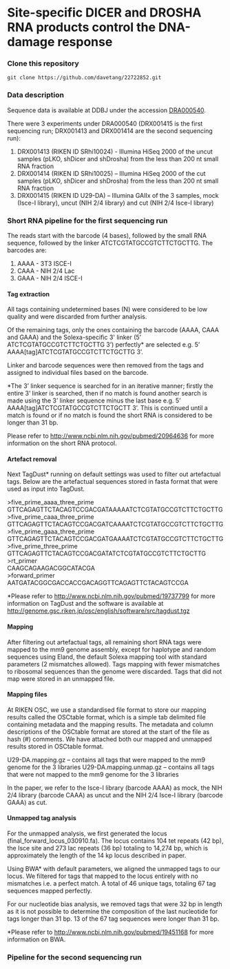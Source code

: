 Site-specific DICER and DROSHA RNA products control the DNA-damage response
========

### Clone this repository

`git clone https://github.com/davetang/22722852.git`

### Data description

Sequence data is available at DDBJ under the accession [DRA000540](https://trace.ddbj.nig.ac.jp/DRASearch/submission?acc=DRA000540).

There were 3 experiments under DRA000540 (DRX001415 is the first sequencing run; DRX001413 and DRX001414 are the second sequencing run):

1. DRX001413 (RIKEN ID SRhi10024) - Illumina HiSeq 2000 of the uncut samples (pLKO, shDicer and shDrosha) from the less than 200 nt small RNA fraction
2. DRX001414 (RIKEN ID SRhi10025) – Illumina HiSeq 2000 of the cut samples (pLKO, shDicer and shDrosha) from the less than 200 nt small RNA fraction
3. DRX001415 (RIKEN ID U29-DA) – Illumina GAIIx of the 3 samples, mock (Isce-I library), uncut (NIH 2/4 library) and cut (NIH 2/4 Isce-I library)

### Short RNA pipeline for the first sequencing run

The reads start with the barcode (4 bases), followed by the small RNA sequence, followed by the linker ATCTCGTATGCCGTCTTCTGCTTG. The barcodes are:

1. AAAA - 3T3 ISCE-I
2. CAAA - NIH 2/4 Lac
3. GAAA - NIH 2/4 ISCE-I

#### Tag extraction

All tags containing undetermined bases (N) were considered to be low quality and were discarded from further analysis.

Of the remaining tags, only the ones containing the barcode (AAAA, CAAA and GAAA) and the Solexa-specific 3' linker (5’ ATCTCGTATGCCGTCTTCTGCTTG  3’) perfectly* are selected e.g. 5’ AAAA[tag]ATCTCGTATGCCGTCTTCTGCTTG 3’.

Linker and barcode sequences were then removed from the tags and assigned to individual files based on the barcode.

*The 3’ linker sequence is searched for in an iterative manner; firstly the entire 3’ linker is searched, then if no match is found another search is made using the 3’ linker sequence minus the last base e.g. 5’ AAAA[tag]ATCTCGTATGCCGTCTTCTGCTT 3’. This is continued until a match is found or if no match is found the short RNA is considered to be longer than 31 bp.

Please refer to <http://www.ncbi.nlm.nih.gov/pubmed/20964636> for more information on the short RNA protocol.

#### Artefact removal

Next TagDust* running on default settings was used to filter out artefactual tags. Below are the artefactual sequences stored in fasta format that were used as input into TagDust.

\>five_prime_aaaa_three_prime<br />
GTTCAGAGTTCTACAGTCCGACGATAAAAATCTCGTATGCCGTCTTCTGCTTG<br />
\>five_prime_caaa_three_prime<br />
GTTCAGAGTTCTACAGTCCGACGATCAAAATCTCGTATGCCGTCTTCTGCTTG<br />
\>five_prime_gaaa_three_prime<br />
GTTCAGAGTTCTACAGTCCGACGATGAAAATCTCGTATGCCGTCTTCTGCTTG<br />
\>five_prime_three_prime<br />
GTTCAGAGTTCTACAGTCCGACGATATCTCGTATGCCGTCTTCTGCTTG<br />
\>rt_primer<br />
CAAGCAGAAGACGGCATACGA<br />
\>forward_primer<br />
AATGATACGGCGACCACCGACAGGTTCAGAGTTCTACAGTCCGA<br />

*Please refer to <http://www.ncbi.nlm.nih.gov/pubmed/19737799> for more information on TagDust and the software is available at <http://genome.gsc.riken.jp/osc/english/software/src/tagdust.tgz>

#### Mapping

After filtering out artefactual tags, all remaining short RNA tags were mapped to the mm9 genome assembly, except for haplotype and random sequences using Eland, the default Solexa mapping tool with standard parameters (2 mismatches allowed). Tags mapping with fewer mismatches to ribosomal sequences than the genome were discarded. Tags that did not map were stored in an unmapped file.

#### Mapping files

At RIKEN OSC, we use a standardised file format to store our mapping results called the OSCtable format, which is a simple tab delimited file containing metadata and the mapping results. The metadata and column descriptions of the OSCtable format are stored at the start of the file as hash (#) comments. We have attached both our mapped and unmapped results stored in OSCtable format.

U29-DA.mapping.gz – contains all tags that were mapped to the mm9 genome for the 3 libraries
U29-DA.mapping.unmap.gz – contains all tags that were not mapped to the mm9 genome for the 3 libraries

In the paper, we refer to the Isce-I library (barcode AAAA) as mock, the NIH 2/4 library (barcode CAAA) as uncut and the NIH 2/4 Isce-I library (barcode GAAA) as cut.

#### Unmapped tag analysis

For the unmapped analysis, we first generated the locus (final_forward_locus_030910.fa). The locus contains 104 tet repeats (42 bp), the Isce site and 273 lac repeats (36 bp) totaling to 14,274 bp, which is approximately the length of the 14 kp locus described in paper.

Using BWA* with default parameters, we aligned the unmapped tags to our locus. We filtered for tags that mapped to the locus entirely with no mismatches i.e. a perfect match. A total of 46 unique tags, totaling 67 tag sequences mapped perfectly.

For our nucleotide bias analysis, we removed tags that were 32 bp in length as it is not possible to determine the composition of the last nucleotide for tags longer than 31 bp. 13 of the 67 tag sequences were longer than 31 bp.

*Please refer to <http://www.ncbi.nlm.nih.gov/pubmed/19451168> for more information on BWA.

### Pipeline for the second sequencing run
